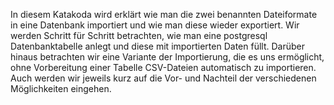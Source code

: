 In diesem Katakoda wird erklärt wie man die zwei benannten Dateiformate in eine Datenbank importiert und wie man diese wieder exportiert.
Wir werden Schritt für Schritt betrachten, wie man eine postgresql Datenbanktabelle anlegt und diese mit importierten Daten füllt. Darüber hinaus betrachten wir eine Variante der Importierung, die es uns ermöglicht, ohne Vorbereitung einer Tabelle CSV-Dateien automatisch zu importieren. Auch werden wir jeweils kurz auf die Vor- und Nachteil der verschiedenen Möglichkeiten eingehen. 
